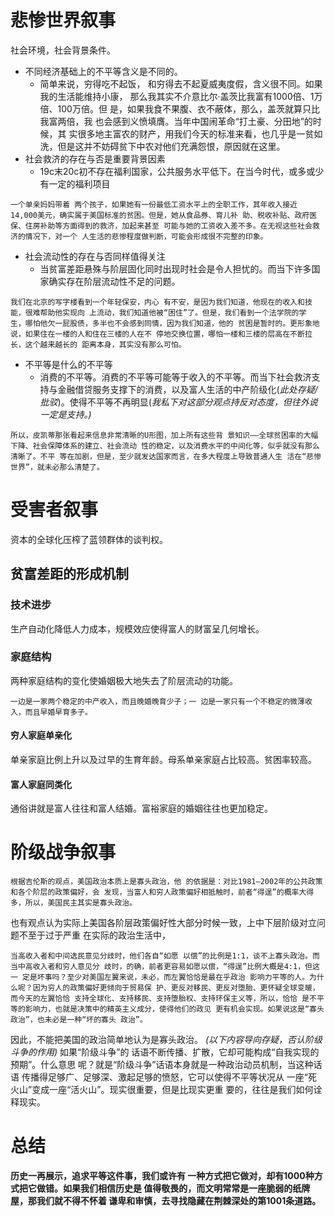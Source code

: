 # 悲惨世界叙事
社会环境，社会背景条件。
- 不同经济基础上的不平等含义是不同的。
	- 简单来说，穷得吃不起饭， 和穷得去不起夏威夷度假，含义很不同。如果我的生活能维持小康， 那么我其实不介意比尔·盖茨比我富有1000倍、1万倍、100万倍。但 是，如果我食不果腹、衣不蔽体，那么，盖茨就算只比我富两倍，我 也会感到义愤填膺。当年中国闹革命“打土豪、分田地”的时候，其 实很多地主富农的财产，用我们今天的标准来看，也几乎是一贫如 洗，但是这并不妨碍贫下中农对他们充满怨恨，原因就在这里。
- 社会救济的存在与否是重要背景因素
	- 19c末20c初不存在福利国家，公共服务水平低下。在当今时代，或多或少有一定的福利项目

```
一个单亲妈妈带着 两个孩子，如果她有一份最低工资水平上的全职工作，其年收入接近 14,000美元，确实属于美国标准的贫困。但是，她从食品券、育儿补 助、税收补贴、政府医保、住房补助等方面得到的救济，加起来甚至 可能与她的工资收入差不多。在无视这些社会救济的情况下，对一个 人生活的悲惨程度做判断，可能会形成很不完整的印象。
```
- 社会流动性的存在与否同样值得关注
	- 当贫富差距悬殊与阶层固化同时出现时社会是令人担忧的。而当下许多国家确实存在阶层流动性不足的问题。
```
我们在北京的写字楼看到一个年轻保安，内心 有不安，是因为我们知道，他现在的收入和技能，很难帮助他实现向 上流动，我们知道他被“困住”了。但是，我们看到一个法学院的学 生，哪怕他欠一屁股债，多半也不会感到同情，因为我们知道，他的 贫困是暂时的。更形象地说，如果住在一楼的人和住在三楼的人在不 停地交换位置，哪怕一楼和三楼的层高在不断拉长，这个越来越长的 距离本身，其实没有那么可怕。
```
- 不平等是什么的不平等
	- 消费的不平等。消费的不平等可能等于收入的不平等。而当下社会救济支持与金融借贷服务支撑下的消费，以及富人生活的中产阶级化(*此处存疑/批驳*)。使得不平等不再明显(*我私下对这部分观点持反对态度，但往外说一定是支持。)*

```
所以，皮凯蒂那张看起来信息非常清晰的U形图，加上所有这些背 景知识——全球贫困率的大幅下降、社会保障体系的建立、社会流动 性的稳定，以及消费水平的中间化等，似乎就没有那么清晰了。不平 等在加剧，但是，至少就发达国家而言，在多大程度上导致普通人生 活在“悲惨世界”，就未必那么清楚了。
```

# 受害者叙事
资本的全球化压榨了蓝领群体的谈判权。
## 贫富差距的形成机制
### 技术进步
生产自动化降低人力成本，规模效应使得富人的财富呈几何增长。
### 家庭结构
两种家庭结构的变化使婚姻极大地失去了阶层流动的功能。
```
一边是一家两个稳定的中产收入，而且晚婚晚育少子；一 边是一家只有一个不稳定的微薄收入，而且早婚早育多子。
```
#### 穷人家庭单亲化
单亲家庭比例上升以及过早的生育年龄。母系单亲家庭占比较高。贫困率较高。
#### 富人家庭同类化
通俗讲就是富人往往和富人结婚。富裕家庭的婚姻往往也更加稳定。

# 阶级战争叙事
```
根据吉伦斯的观点，美国政治本质上是寡头政治，他 的依据是：对比1981—2002年的公共政策和各个阶层的政策偏好，会 发现，当富人和穷人政策偏好相抵触时，前者“得逞”的概率大得 多，所以，美国民主其实是寡头政治。
```
也有观点认为实际上美国各阶层政策偏好性大部分时候一致，上中下层阶级对立问题不至于过于严重
在实际的政治生活中，
```
当高收入者和中间选民意见分歧时，他们各自“如愿 以偿”的比例是1:1，谈不上寡头政治。而当中高收入者和穷人意见分 歧时，的确，前者更容易如愿以偿，“得逞”比例大概是4:1，但这一 定是坏事吗？至少对美国左翼来说，未必，而左翼恰恰是最在乎政治 影响力平等的人。为什么呢？因为穷人的政策偏好更倾向于贸易保 护、更反对移民、更反对堕胎、更怀疑全球变暖，而今天的左翼恰恰 支持全球化、支持移民、支持堕胎权、支持环保主义等，所以，恰恰 是不平等的影响力，也就是决策中的精英主义成分，使得他们的政见 更有机会实现。如果说这是“寡头政治”，也未必是一种“坏的寡头 政治”。
```
因此，不能把美国的政治简单地认为是寡头政治。
*(以下内容导向存疑，否认阶级斗争的作用)*
如果“阶级斗争”的 话语不断传播、扩散，它却可能构成“自我实现的预期”。什么意思 呢？就是“阶级斗争”话语本身就是一种政治动员机制，当这种话语 传播得足够广、足够深、激起足够的愤怒，它可以使得不平等状况从 一座“死火山”变成一座“活火山”。现实很重要，但是比现实更重 要的，往往是我们如何诠释现实。


# 总结
**历史一再展示，追求平等这件事，我们或许有 一种方式把它做对，却有1000种方式把它做错。如果我们相信历史是 值得敬畏的，而文明常常是一座脆弱的纸牌屋，那我们就不得不怀着 谦卑和审慎，去寻找隐藏在荆棘深处的第1001条道路。**